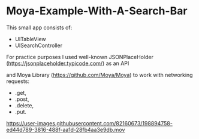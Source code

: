 # Moya-Example-With-A-Search-Bar

This small app consists of:
- UITableView 
- UISearchController

For practice purposes I used well-known JSONPlaceHolder (https://jsonplaceholder.typicode.com/) as an API 

and Moya Library (https://github.com/Moya/Moya) to work with networking requests: 
- .get, 
- .post, 
- .delete, 
- .put.

https://user-images.githubusercontent.com/82160673/198894758-ed44d789-3816-488f-aa1d-28fb4aa3e9db.mov

